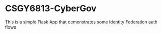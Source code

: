 # CSGY6813-CyberGov
This is a simple Flask App that demonstrates some Identity Federation auth flows
